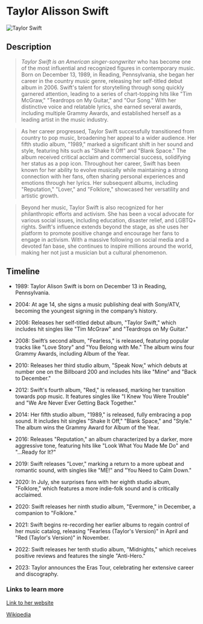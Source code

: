 # Taylor Alisson Swift

![Taylor Swift](https://i.pinimg.com/236x/82/d1/c4/82d1c436bc174e7732c0eda84d1440d6.jpg)

## Description 



>_Taylor Swift is an American singer-songwriter_ who has become one of the most influential and recognized figures in contemporary music. Born on December 13, 1989, in Reading, Pennsylvania, she began her career in the country music genre, releasing her self-titled debut album in 2006. Swift's talent for storytelling through song quickly garnered attention, leading to a series of chart-topping hits like "Tim McGraw," "Teardrops on My Guitar," and "Our Song." With her distinctive voice and relatable lyrics, she earned several awards, including multiple Grammy Awards, and established herself as a leading artist in the music industry.

>As her career progressed, Taylor Swift successfully transitioned from country to pop music, broadening her appeal to a wider audience. Her fifth studio album, "1989," marked a significant shift in her sound and style, featuring hits such as "Shake It Off" and "Blank Space." The album received critical acclaim and commercial success, solidifying her status as a pop icon. Throughout her career, Swift has been known for her ability to evolve musically while maintaining a strong connection with her fans, often sharing personal experiences and emotions through her lyrics. Her subsequent albums, including "Reputation," "Lover," and "Folklore," showcased her versatility and artistic growth.

>Beyond her music, Taylor Swift is also recognized for her philanthropic efforts and activism. She has been a vocal advocate for various social issues, including education, disaster relief, and LGBTQ+ rights. Swift's influence extends beyond the stage, as she uses her platform to promote positive change and encourage her fans to engage in activism. With a massive following on social media and a devoted fan base, she continues to inspire millions around the world, making her not just a musician but a cultural phenomenon.


## Timeline


* 1989: Taylor Alison Swift is born on December 13 in Reading, Pennsylvania.

* 2004: At age 14, she signs a music publishing deal with Sony/ATV, becoming the youngest signing in the company’s history.

* 2006: Releases her self-titled debut album, "Taylor Swift," which includes hit singles like "Tim McGraw" and "Teardrops on My Guitar."

* 2008: Swift’s second album, "Fearless," is released, featuring popular tracks like "Love Story" and "You Belong with Me." The album wins four Grammy Awards, including Album of the Year.

* 2010: Releases her third studio album, "Speak Now," which debuts at number one on the Billboard 200 and includes hits like "Mine" and "Back to December."

* 2012: Swift's fourth album, "Red," is released, marking her transition towards pop music. It features singles like "I Knew You Were Trouble" and "We Are Never Ever Getting Back Together."

* 2014: Her fifth studio album, "1989," is released, fully embracing a pop sound. It includes hit singles "Shake It Off," "Blank Space," and "Style." The album wins the Grammy Award for Album of the Year.

* 2016: Releases "Reputation," an album characterized by a darker, more aggressive tone, featuring hits like "Look What You Made Me Do" and "...Ready for It?"

* 2019: Swift releases "Lover," marking a return to a more upbeat and romantic sound, with singles like "ME!" and "You Need to Calm Down."

* 2020: In July, she surprises fans with her eighth studio album, "Folklore," which features a more indie-folk sound and is critically acclaimed.

* 2020: Swift releases her ninth studio album, "Evermore," in December, a companion to "Folklore."

* 2021: Swift begins re-recording her earlier albums to regain control of her music catalog, releasing "Fearless (Taylor's Version)" in April and "Red (Taylor's Version)" in November.

* 2022: Swift releases her tenth studio album, "Midnights," which receives positive reviews and features the single "Anti-Hero."

* 2023: Taylor announces the Eras Tour, celebrating her extensive career and discography.

### Links to learn more

[Link to her website](https://www.taylorswift.com/)

[Wikipedia](https://pl.wikipedia.org/wiki/Taylor_Swift)
